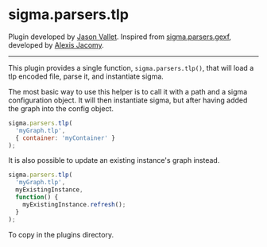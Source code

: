 sigma.parsers.tlp
==================

Plugin developed by [Jason Vallet](https://github.com/jason-vallet). Inspired from [sigma.parsers.gexf](https://github.com/jacomyal/sigma.js/tree/master/plugins/sigma.parsers.gexf), developed by [Alexis Jacomy](https://github.com/jacomyal).

---

This plugin provides a single function, `sigma.parsers.tlp()`, that will load a tlp encoded file, parse it, and instantiate sigma.

The most basic way to use this helper is to call it with a path and a sigma configuration object. It will then instantiate sigma, but after having added the graph into the config object.

````javascript
sigma.parsers.tlp(
  'myGraph.tlp',
  { container: 'myContainer' }
);
````

It is also possible to update an existing instance's graph instead.

````javascript
sigma.parsers.tlp(
  'myGraph.tlp',
  myExistingInstance,
  function() {
    myExistingInstance.refresh();
  }
);
````

To copy in the plugins directory.
